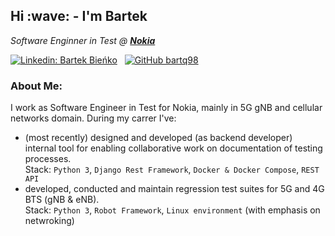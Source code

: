 <h2> Hi :wave: - I'm Bartek </h2>

*Software Enginner in Test @* *[**Nokia**](https://nokiakrakow.pl/)*

[![Linkedin: Bartek Bieńko](https://img.shields.io/badge/-Bartek%20Bieńko%20&ndash;%20My%20LinkedIn%20Profile-blue??style=flat-square&logo=Linkedin&logoColor=white&link=https://www.linkedin.com/in/bienko-bart/)](https://www.linkedin.com/in/bienko-bart/)&nbsp;&nbsp;
[![GitHub bartq98](https://img.shields.io/github/followers/bartq98?label=follow&style=social)](https://github.com/bartq98)

<h3>About Me:</h3>

I work as Software Engineer in Test for Nokia, mainly in 5G gNB and cellular networks domain.
During my carrer I've:
- (most recently) designed and developed (as backend developer) internal tool for enabling collaborative work on documentation of testing processes.<br>Stack: `Python 3`, `Django Rest Framework`, `Docker & Docker Compose`, `REST API`
- developed, conducted and maintain regression test suites for 5G and 4G BTS (gNB & eNB).<br>Stack: `Python 3`, `Robot Framework`, `Linux environment` (with emphasis on netwroking)
